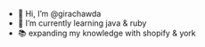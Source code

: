 - 👋 Hi, I’m @girachawda
- 🌱 I’m currently learning java & ruby
- 📚 expanding my knowledge with shopify & york

<!---
girachawda/girachawda is a ✨ special ✨ repository because its `README.md` (this file) appears on your GitHub profile.
You can click the Preview link to take a look at your changes.
--->
